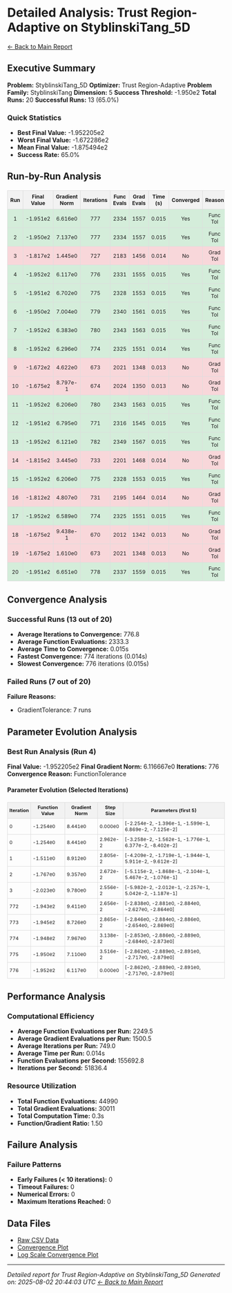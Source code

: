 # Detailed Analysis: Trust Region-Adaptive on StyblinskiTang_5D
[← Back to Main Report](benchmark_report.md)
## Executive Summary
**Problem:** StyblinskiTang_5D
**Optimizer:** Trust Region-Adaptive
**Problem Family:** StyblinskiTang
**Dimension:** 5
**Success Threshold:** -1.950e2
**Total Runs:** 20
**Successful Runs:** 13 (65.0%)

### Quick Statistics
* **Best Final Value:** -1.952205e2
* **Worst Final Value:** -1.672286e2
* **Mean Final Value:** -1.875494e2
* **Success Rate:** 65.0%


## Run-by-Run Analysis
<table style="border-collapse: collapse; width: 100%; margin: 20px 0; font-size: 12px;">
<tr style="background-color: #f2f2f2;">
<th style="border: 1px solid #ddd; padding: 6px; text-align: center;">Run</th>
<th style="border: 1px solid #ddd; padding: 6px; text-align: center;">Final Value</th>
<th style="border: 1px solid #ddd; padding: 6px; text-align: center;">Gradient Norm</th>
<th style="border: 1px solid #ddd; padding: 6px; text-align: center;">Iterations</th>
<th style="border: 1px solid #ddd; padding: 6px; text-align: center;">Func Evals</th>
<th style="border: 1px solid #ddd; padding: 6px; text-align: center;">Grad Evals</th>
<th style="border: 1px solid #ddd; padding: 6px; text-align: center;">Time (s)</th>
<th style="border: 1px solid #ddd; padding: 6px; text-align: center;">Converged</th>
<th style="border: 1px solid #ddd; padding: 6px; text-align: center;">Reason</th>
</tr>
<tr style="background-color: #d4edda;">
<td style="border: 1px solid #ddd; padding: 6px; text-align: center;">1</td>
<td style="border: 1px solid #ddd; padding: 6px; text-align: center;">-1.951e2</td>
<td style="border: 1px solid #ddd; padding: 6px; text-align: center;">6.616e0</td>
<td style="border: 1px solid #ddd; padding: 6px; text-align: center;">777</td>
<td style="border: 1px solid #ddd; padding: 6px; text-align: center;">2334</td>
<td style="border: 1px solid #ddd; padding: 6px; text-align: center;">1557</td>
<td style="border: 1px solid #ddd; padding: 6px; text-align: center;">0.015</td>
<td style="border: 1px solid #ddd; padding: 6px; text-align: center;">Yes</td>
<td style="border: 1px solid #ddd; padding: 6px; text-align: center;">Func Tol</td>
</tr>
<tr style="background-color: #d4edda;">
<td style="border: 1px solid #ddd; padding: 6px; text-align: center;">2</td>
<td style="border: 1px solid #ddd; padding: 6px; text-align: center;">-1.950e2</td>
<td style="border: 1px solid #ddd; padding: 6px; text-align: center;">7.137e0</td>
<td style="border: 1px solid #ddd; padding: 6px; text-align: center;">777</td>
<td style="border: 1px solid #ddd; padding: 6px; text-align: center;">2334</td>
<td style="border: 1px solid #ddd; padding: 6px; text-align: center;">1557</td>
<td style="border: 1px solid #ddd; padding: 6px; text-align: center;">0.015</td>
<td style="border: 1px solid #ddd; padding: 6px; text-align: center;">Yes</td>
<td style="border: 1px solid #ddd; padding: 6px; text-align: center;">Func Tol</td>
</tr>
<tr style="background-color: #f8d7da;">
<td style="border: 1px solid #ddd; padding: 6px; text-align: center;">3</td>
<td style="border: 1px solid #ddd; padding: 6px; text-align: center;">-1.817e2</td>
<td style="border: 1px solid #ddd; padding: 6px; text-align: center;">1.445e0</td>
<td style="border: 1px solid #ddd; padding: 6px; text-align: center;">727</td>
<td style="border: 1px solid #ddd; padding: 6px; text-align: center;">2183</td>
<td style="border: 1px solid #ddd; padding: 6px; text-align: center;">1456</td>
<td style="border: 1px solid #ddd; padding: 6px; text-align: center;">0.014</td>
<td style="border: 1px solid #ddd; padding: 6px; text-align: center;">No</td>
<td style="border: 1px solid #ddd; padding: 6px; text-align: center;">Grad Tol</td>
</tr>
<tr style="background-color: #d4edda;">
<td style="border: 1px solid #ddd; padding: 6px; text-align: center;">4</td>
<td style="border: 1px solid #ddd; padding: 6px; text-align: center;">-1.952e2</td>
<td style="border: 1px solid #ddd; padding: 6px; text-align: center;">6.117e0</td>
<td style="border: 1px solid #ddd; padding: 6px; text-align: center;">776</td>
<td style="border: 1px solid #ddd; padding: 6px; text-align: center;">2331</td>
<td style="border: 1px solid #ddd; padding: 6px; text-align: center;">1555</td>
<td style="border: 1px solid #ddd; padding: 6px; text-align: center;">0.015</td>
<td style="border: 1px solid #ddd; padding: 6px; text-align: center;">Yes</td>
<td style="border: 1px solid #ddd; padding: 6px; text-align: center;">Func Tol</td>
</tr>
<tr style="background-color: #d4edda;">
<td style="border: 1px solid #ddd; padding: 6px; text-align: center;">5</td>
<td style="border: 1px solid #ddd; padding: 6px; text-align: center;">-1.951e2</td>
<td style="border: 1px solid #ddd; padding: 6px; text-align: center;">6.702e0</td>
<td style="border: 1px solid #ddd; padding: 6px; text-align: center;">775</td>
<td style="border: 1px solid #ddd; padding: 6px; text-align: center;">2328</td>
<td style="border: 1px solid #ddd; padding: 6px; text-align: center;">1553</td>
<td style="border: 1px solid #ddd; padding: 6px; text-align: center;">0.015</td>
<td style="border: 1px solid #ddd; padding: 6px; text-align: center;">Yes</td>
<td style="border: 1px solid #ddd; padding: 6px; text-align: center;">Func Tol</td>
</tr>
<tr style="background-color: #d4edda;">
<td style="border: 1px solid #ddd; padding: 6px; text-align: center;">6</td>
<td style="border: 1px solid #ddd; padding: 6px; text-align: center;">-1.950e2</td>
<td style="border: 1px solid #ddd; padding: 6px; text-align: center;">7.004e0</td>
<td style="border: 1px solid #ddd; padding: 6px; text-align: center;">779</td>
<td style="border: 1px solid #ddd; padding: 6px; text-align: center;">2340</td>
<td style="border: 1px solid #ddd; padding: 6px; text-align: center;">1561</td>
<td style="border: 1px solid #ddd; padding: 6px; text-align: center;">0.015</td>
<td style="border: 1px solid #ddd; padding: 6px; text-align: center;">Yes</td>
<td style="border: 1px solid #ddd; padding: 6px; text-align: center;">Func Tol</td>
</tr>
<tr style="background-color: #d4edda;">
<td style="border: 1px solid #ddd; padding: 6px; text-align: center;">7</td>
<td style="border: 1px solid #ddd; padding: 6px; text-align: center;">-1.952e2</td>
<td style="border: 1px solid #ddd; padding: 6px; text-align: center;">6.383e0</td>
<td style="border: 1px solid #ddd; padding: 6px; text-align: center;">780</td>
<td style="border: 1px solid #ddd; padding: 6px; text-align: center;">2343</td>
<td style="border: 1px solid #ddd; padding: 6px; text-align: center;">1563</td>
<td style="border: 1px solid #ddd; padding: 6px; text-align: center;">0.015</td>
<td style="border: 1px solid #ddd; padding: 6px; text-align: center;">Yes</td>
<td style="border: 1px solid #ddd; padding: 6px; text-align: center;">Func Tol</td>
</tr>
<tr style="background-color: #d4edda;">
<td style="border: 1px solid #ddd; padding: 6px; text-align: center;">8</td>
<td style="border: 1px solid #ddd; padding: 6px; text-align: center;">-1.952e2</td>
<td style="border: 1px solid #ddd; padding: 6px; text-align: center;">6.296e0</td>
<td style="border: 1px solid #ddd; padding: 6px; text-align: center;">774</td>
<td style="border: 1px solid #ddd; padding: 6px; text-align: center;">2325</td>
<td style="border: 1px solid #ddd; padding: 6px; text-align: center;">1551</td>
<td style="border: 1px solid #ddd; padding: 6px; text-align: center;">0.014</td>
<td style="border: 1px solid #ddd; padding: 6px; text-align: center;">Yes</td>
<td style="border: 1px solid #ddd; padding: 6px; text-align: center;">Func Tol</td>
</tr>
<tr style="background-color: #f8d7da;">
<td style="border: 1px solid #ddd; padding: 6px; text-align: center;">9</td>
<td style="border: 1px solid #ddd; padding: 6px; text-align: center;">-1.672e2</td>
<td style="border: 1px solid #ddd; padding: 6px; text-align: center;">4.622e0</td>
<td style="border: 1px solid #ddd; padding: 6px; text-align: center;">673</td>
<td style="border: 1px solid #ddd; padding: 6px; text-align: center;">2021</td>
<td style="border: 1px solid #ddd; padding: 6px; text-align: center;">1348</td>
<td style="border: 1px solid #ddd; padding: 6px; text-align: center;">0.013</td>
<td style="border: 1px solid #ddd; padding: 6px; text-align: center;">No</td>
<td style="border: 1px solid #ddd; padding: 6px; text-align: center;">Grad Tol</td>
</tr>
<tr style="background-color: #f8d7da;">
<td style="border: 1px solid #ddd; padding: 6px; text-align: center;">10</td>
<td style="border: 1px solid #ddd; padding: 6px; text-align: center;">-1.675e2</td>
<td style="border: 1px solid #ddd; padding: 6px; text-align: center;">8.797e-1</td>
<td style="border: 1px solid #ddd; padding: 6px; text-align: center;">674</td>
<td style="border: 1px solid #ddd; padding: 6px; text-align: center;">2024</td>
<td style="border: 1px solid #ddd; padding: 6px; text-align: center;">1350</td>
<td style="border: 1px solid #ddd; padding: 6px; text-align: center;">0.013</td>
<td style="border: 1px solid #ddd; padding: 6px; text-align: center;">No</td>
<td style="border: 1px solid #ddd; padding: 6px; text-align: center;">Grad Tol</td>
</tr>
<tr style="background-color: #d4edda;">
<td style="border: 1px solid #ddd; padding: 6px; text-align: center;">11</td>
<td style="border: 1px solid #ddd; padding: 6px; text-align: center;">-1.952e2</td>
<td style="border: 1px solid #ddd; padding: 6px; text-align: center;">6.206e0</td>
<td style="border: 1px solid #ddd; padding: 6px; text-align: center;">780</td>
<td style="border: 1px solid #ddd; padding: 6px; text-align: center;">2343</td>
<td style="border: 1px solid #ddd; padding: 6px; text-align: center;">1563</td>
<td style="border: 1px solid #ddd; padding: 6px; text-align: center;">0.015</td>
<td style="border: 1px solid #ddd; padding: 6px; text-align: center;">Yes</td>
<td style="border: 1px solid #ddd; padding: 6px; text-align: center;">Func Tol</td>
</tr>
<tr style="background-color: #d4edda;">
<td style="border: 1px solid #ddd; padding: 6px; text-align: center;">12</td>
<td style="border: 1px solid #ddd; padding: 6px; text-align: center;">-1.951e2</td>
<td style="border: 1px solid #ddd; padding: 6px; text-align: center;">6.795e0</td>
<td style="border: 1px solid #ddd; padding: 6px; text-align: center;">771</td>
<td style="border: 1px solid #ddd; padding: 6px; text-align: center;">2316</td>
<td style="border: 1px solid #ddd; padding: 6px; text-align: center;">1545</td>
<td style="border: 1px solid #ddd; padding: 6px; text-align: center;">0.015</td>
<td style="border: 1px solid #ddd; padding: 6px; text-align: center;">Yes</td>
<td style="border: 1px solid #ddd; padding: 6px; text-align: center;">Func Tol</td>
</tr>
<tr style="background-color: #d4edda;">
<td style="border: 1px solid #ddd; padding: 6px; text-align: center;">13</td>
<td style="border: 1px solid #ddd; padding: 6px; text-align: center;">-1.952e2</td>
<td style="border: 1px solid #ddd; padding: 6px; text-align: center;">6.121e0</td>
<td style="border: 1px solid #ddd; padding: 6px; text-align: center;">782</td>
<td style="border: 1px solid #ddd; padding: 6px; text-align: center;">2349</td>
<td style="border: 1px solid #ddd; padding: 6px; text-align: center;">1567</td>
<td style="border: 1px solid #ddd; padding: 6px; text-align: center;">0.015</td>
<td style="border: 1px solid #ddd; padding: 6px; text-align: center;">Yes</td>
<td style="border: 1px solid #ddd; padding: 6px; text-align: center;">Func Tol</td>
</tr>
<tr style="background-color: #f8d7da;">
<td style="border: 1px solid #ddd; padding: 6px; text-align: center;">14</td>
<td style="border: 1px solid #ddd; padding: 6px; text-align: center;">-1.815e2</td>
<td style="border: 1px solid #ddd; padding: 6px; text-align: center;">3.445e0</td>
<td style="border: 1px solid #ddd; padding: 6px; text-align: center;">733</td>
<td style="border: 1px solid #ddd; padding: 6px; text-align: center;">2201</td>
<td style="border: 1px solid #ddd; padding: 6px; text-align: center;">1468</td>
<td style="border: 1px solid #ddd; padding: 6px; text-align: center;">0.014</td>
<td style="border: 1px solid #ddd; padding: 6px; text-align: center;">No</td>
<td style="border: 1px solid #ddd; padding: 6px; text-align: center;">Grad Tol</td>
</tr>
<tr style="background-color: #d4edda;">
<td style="border: 1px solid #ddd; padding: 6px; text-align: center;">15</td>
<td style="border: 1px solid #ddd; padding: 6px; text-align: center;">-1.952e2</td>
<td style="border: 1px solid #ddd; padding: 6px; text-align: center;">6.206e0</td>
<td style="border: 1px solid #ddd; padding: 6px; text-align: center;">775</td>
<td style="border: 1px solid #ddd; padding: 6px; text-align: center;">2328</td>
<td style="border: 1px solid #ddd; padding: 6px; text-align: center;">1553</td>
<td style="border: 1px solid #ddd; padding: 6px; text-align: center;">0.015</td>
<td style="border: 1px solid #ddd; padding: 6px; text-align: center;">Yes</td>
<td style="border: 1px solid #ddd; padding: 6px; text-align: center;">Func Tol</td>
</tr>
<tr style="background-color: #f8d7da;">
<td style="border: 1px solid #ddd; padding: 6px; text-align: center;">16</td>
<td style="border: 1px solid #ddd; padding: 6px; text-align: center;">-1.812e2</td>
<td style="border: 1px solid #ddd; padding: 6px; text-align: center;">4.807e0</td>
<td style="border: 1px solid #ddd; padding: 6px; text-align: center;">731</td>
<td style="border: 1px solid #ddd; padding: 6px; text-align: center;">2195</td>
<td style="border: 1px solid #ddd; padding: 6px; text-align: center;">1464</td>
<td style="border: 1px solid #ddd; padding: 6px; text-align: center;">0.014</td>
<td style="border: 1px solid #ddd; padding: 6px; text-align: center;">No</td>
<td style="border: 1px solid #ddd; padding: 6px; text-align: center;">Grad Tol</td>
</tr>
<tr style="background-color: #d4edda;">
<td style="border: 1px solid #ddd; padding: 6px; text-align: center;">17</td>
<td style="border: 1px solid #ddd; padding: 6px; text-align: center;">-1.952e2</td>
<td style="border: 1px solid #ddd; padding: 6px; text-align: center;">6.589e0</td>
<td style="border: 1px solid #ddd; padding: 6px; text-align: center;">774</td>
<td style="border: 1px solid #ddd; padding: 6px; text-align: center;">2325</td>
<td style="border: 1px solid #ddd; padding: 6px; text-align: center;">1551</td>
<td style="border: 1px solid #ddd; padding: 6px; text-align: center;">0.015</td>
<td style="border: 1px solid #ddd; padding: 6px; text-align: center;">Yes</td>
<td style="border: 1px solid #ddd; padding: 6px; text-align: center;">Func Tol</td>
</tr>
<tr style="background-color: #f8d7da;">
<td style="border: 1px solid #ddd; padding: 6px; text-align: center;">18</td>
<td style="border: 1px solid #ddd; padding: 6px; text-align: center;">-1.675e2</td>
<td style="border: 1px solid #ddd; padding: 6px; text-align: center;">9.438e-1</td>
<td style="border: 1px solid #ddd; padding: 6px; text-align: center;">670</td>
<td style="border: 1px solid #ddd; padding: 6px; text-align: center;">2012</td>
<td style="border: 1px solid #ddd; padding: 6px; text-align: center;">1342</td>
<td style="border: 1px solid #ddd; padding: 6px; text-align: center;">0.013</td>
<td style="border: 1px solid #ddd; padding: 6px; text-align: center;">No</td>
<td style="border: 1px solid #ddd; padding: 6px; text-align: center;">Grad Tol</td>
</tr>
<tr style="background-color: #f8d7da;">
<td style="border: 1px solid #ddd; padding: 6px; text-align: center;">19</td>
<td style="border: 1px solid #ddd; padding: 6px; text-align: center;">-1.675e2</td>
<td style="border: 1px solid #ddd; padding: 6px; text-align: center;">1.610e0</td>
<td style="border: 1px solid #ddd; padding: 6px; text-align: center;">673</td>
<td style="border: 1px solid #ddd; padding: 6px; text-align: center;">2021</td>
<td style="border: 1px solid #ddd; padding: 6px; text-align: center;">1348</td>
<td style="border: 1px solid #ddd; padding: 6px; text-align: center;">0.013</td>
<td style="border: 1px solid #ddd; padding: 6px; text-align: center;">No</td>
<td style="border: 1px solid #ddd; padding: 6px; text-align: center;">Grad Tol</td>
</tr>
<tr style="background-color: #d4edda;">
<td style="border: 1px solid #ddd; padding: 6px; text-align: center;">20</td>
<td style="border: 1px solid #ddd; padding: 6px; text-align: center;">-1.951e2</td>
<td style="border: 1px solid #ddd; padding: 6px; text-align: center;">6.651e0</td>
<td style="border: 1px solid #ddd; padding: 6px; text-align: center;">778</td>
<td style="border: 1px solid #ddd; padding: 6px; text-align: center;">2337</td>
<td style="border: 1px solid #ddd; padding: 6px; text-align: center;">1559</td>
<td style="border: 1px solid #ddd; padding: 6px; text-align: center;">0.015</td>
<td style="border: 1px solid #ddd; padding: 6px; text-align: center;">Yes</td>
<td style="border: 1px solid #ddd; padding: 6px; text-align: center;">Func Tol</td>
</tr>
</table>

## Convergence Analysis

### Successful Runs (13 out of 20)

* **Average Iterations to Convergence:** 776.8
* **Average Function Evaluations:** 2333.3
* **Average Time to Convergence:** 0.015s
* **Fastest Convergence:** 774 iterations (0.014s)
* **Slowest Convergence:** 776 iterations (0.015s)

### Failed Runs (7 out of 20)

**Failure Reasons:**
- GradientTolerance: 7 runs

## Parameter Evolution Analysis

### Best Run Analysis (Run 4)
**Final Value:** -1.952205e2
**Final Gradient Norm:** 6.116667e0
**Iterations:** 776
**Convergence Reason:** FunctionTolerance

#### Parameter Evolution (Selected Iterations)

<table style="border-collapse: collapse; width: 100%; margin: 20px 0; font-size: 11px;">
<tr style="background-color: #f2f2f2;">
<th style="border: 1px solid #ddd; padding: 4px;">Iteration</th>
<th style="border: 1px solid #ddd; padding: 4px;">Function Value</th>
<th style="border: 1px solid #ddd; padding: 4px;">Gradient Norm</th>
<th style="border: 1px solid #ddd; padding: 4px;">Step Size</th>
<th style="border: 1px solid #ddd; padding: 4px;">Parameters (first 5)</th>
</tr>
<tr><td style="border: 1px solid #ddd; padding: 4px;">0</td><td style="border: 1px solid #ddd; padding: 4px;">-1.254e0</td><td style="border: 1px solid #ddd; padding: 4px;">8.441e0</td><td style="border: 1px solid #ddd; padding: 4px;">0.000e0</td><td style="border: 1px solid #ddd; padding: 4px;">[-2.254e-2, -1.396e-1, -1.599e-1, 6.869e-2, -7.125e-2]</td></tr>
<tr><td style="border: 1px solid #ddd; padding: 4px;">0</td><td style="border: 1px solid #ddd; padding: 4px;">-1.254e0</td><td style="border: 1px solid #ddd; padding: 4px;">8.441e0</td><td style="border: 1px solid #ddd; padding: 4px;">2.962e-2</td><td style="border: 1px solid #ddd; padding: 4px;">[-3.258e-2, -1.562e-1, -1.776e-1, 6.377e-2, -8.402e-2]</td></tr>
<tr><td style="border: 1px solid #ddd; padding: 4px;">1</td><td style="border: 1px solid #ddd; padding: 4px;">-1.511e0</td><td style="border: 1px solid #ddd; padding: 4px;">8.912e0</td><td style="border: 1px solid #ddd; padding: 4px;">2.805e-2</td><td style="border: 1px solid #ddd; padding: 4px;">[-4.209e-2, -1.719e-1, -1.944e-1, 5.911e-2, -9.612e-2]</td></tr>
<tr><td style="border: 1px solid #ddd; padding: 4px;">2</td><td style="border: 1px solid #ddd; padding: 4px;">-1.767e0</td><td style="border: 1px solid #ddd; padding: 4px;">9.357e0</td><td style="border: 1px solid #ddd; padding: 4px;">2.672e-2</td><td style="border: 1px solid #ddd; padding: 4px;">[-5.115e-2, -1.868e-1, -2.104e-1, 5.467e-2, -1.076e-1]</td></tr>
<tr><td style="border: 1px solid #ddd; padding: 4px;">3</td><td style="border: 1px solid #ddd; padding: 4px;">-2.023e0</td><td style="border: 1px solid #ddd; padding: 4px;">9.780e0</td><td style="border: 1px solid #ddd; padding: 4px;">2.556e-2</td><td style="border: 1px solid #ddd; padding: 4px;">[-5.982e-2, -2.012e-1, -2.257e-1, 5.042e-2, -1.187e-1]</td></tr>
<tr><td style="border: 1px solid #ddd; padding: 4px;">772</td><td style="border: 1px solid #ddd; padding: 4px;">-1.943e2</td><td style="border: 1px solid #ddd; padding: 4px;">9.411e0</td><td style="border: 1px solid #ddd; padding: 4px;">2.656e-2</td><td style="border: 1px solid #ddd; padding: 4px;">[-2.838e0, -2.881e0, -2.884e0, -2.627e0, -2.864e0]</td></tr>
<tr><td style="border: 1px solid #ddd; padding: 4px;">773</td><td style="border: 1px solid #ddd; padding: 4px;">-1.945e2</td><td style="border: 1px solid #ddd; padding: 4px;">8.726e0</td><td style="border: 1px solid #ddd; padding: 4px;">2.865e-2</td><td style="border: 1px solid #ddd; padding: 4px;">[-2.846e0, -2.884e0, -2.886e0, -2.654e0, -2.869e0]</td></tr>
<tr><td style="border: 1px solid #ddd; padding: 4px;">774</td><td style="border: 1px solid #ddd; padding: 4px;">-1.948e2</td><td style="border: 1px solid #ddd; padding: 4px;">7.967e0</td><td style="border: 1px solid #ddd; padding: 4px;">3.138e-2</td><td style="border: 1px solid #ddd; padding: 4px;">[-2.853e0, -2.886e0, -2.889e0, -2.684e0, -2.873e0]</td></tr>
<tr><td style="border: 1px solid #ddd; padding: 4px;">775</td><td style="border: 1px solid #ddd; padding: 4px;">-1.950e2</td><td style="border: 1px solid #ddd; padding: 4px;">7.110e0</td><td style="border: 1px solid #ddd; padding: 4px;">3.516e-2</td><td style="border: 1px solid #ddd; padding: 4px;">[-2.862e0, -2.889e0, -2.891e0, -2.717e0, -2.879e0]</td></tr>
<tr><td style="border: 1px solid #ddd; padding: 4px;">776</td><td style="border: 1px solid #ddd; padding: 4px;">-1.952e2</td><td style="border: 1px solid #ddd; padding: 4px;">6.117e0</td><td style="border: 1px solid #ddd; padding: 4px;">0.000e0</td><td style="border: 1px solid #ddd; padding: 4px;">[-2.862e0, -2.889e0, -2.891e0, -2.717e0, -2.879e0]</td></tr>
</table>

## Performance Analysis

### Computational Efficiency
- **Average Function Evaluations per Run:** 2249.5
- **Average Gradient Evaluations per Run:** 1500.5
- **Average Iterations per Run:** 749.0
- **Average Time per Run:** 0.014s
- **Function Evaluations per Second:** 155692.8
- **Iterations per Second:** 51836.4
### Resource Utilization
- **Total Function Evaluations:** 44990
- **Total Gradient Evaluations:** 30011
- **Total Computation Time:** 0.3s
- **Function/Gradient Ratio:** 1.50
## Failure Analysis

### Failure Patterns
- **Early Failures (< 10 iterations):** 0
- **Timeout Failures:** 0
- **Numerical Errors:** 0
- **Maximum Iterations Reached:** 0


## Data Files
* [Raw CSV Data](../data/problems/StyblinskiTang_5D_results.csv)
* [Convergence Plot](../plots/StyblinskiTang_5D.png)
* [Log Scale Convergence Plot](../plots/StyblinskiTang_5D_log.png)


---
*Detailed report for Trust Region-Adaptive on StyblinskiTang_5D*
*Generated on: 2025-08-02 20:44:03 UTC*
*[← Back to Main Report](../benchmark_report.md)*
